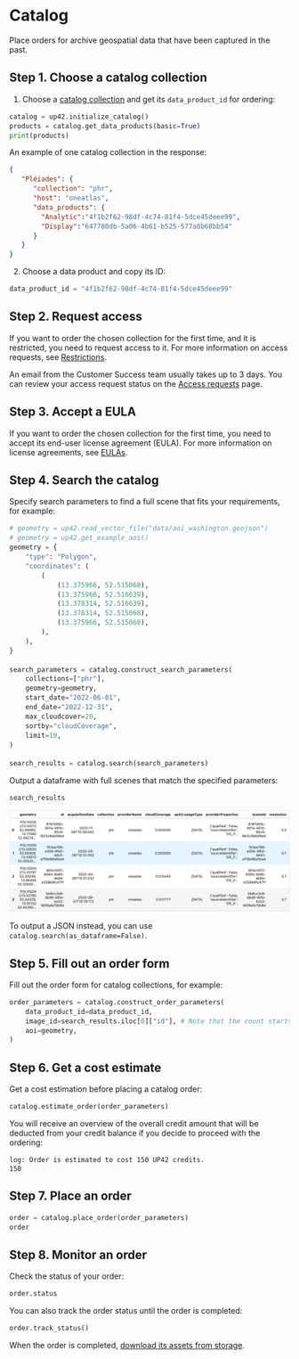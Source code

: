 # Catalog

Place orders for archive geospatial data that have been captured in the past.

## Step 1. Choose a catalog collection

1. Choose a [catalog collection](https://docs.up42.com/data/datasets) and get its `data_product_id` for ordering:
  ```python
  catalog = up42.initialize_catalog()
  products = catalog.get_data_products(basic=True)
  print(products)
  ```
  An example of one catalog collection in the response:
  ```json
  {
     "Pléiades": {
        "collection": "phr",
        "host": "oneatlas",
        "data_products": {
          "Analytic":"4f1b2f62-98df-4c74-81f4-5dce45deee99",
          "Display":"647780db-5a06-4b61-b525-577a8b68bb54"
        }
     }
  }
  ```

2. Choose a data product and copy its ID:
  ```python
  data_product_id = "4f1b2f62-98df-4c74-81f4-5dce45deee99"
  ```

## Step 2. Request access

If you want to order the chosen collection for the first time, and it is restricted, you need to request access to it. For more information on access requests, see [Restrictions](https://docs.up42.com/getting-started/restrictions#catalog-collections).

An email from the Customer Success team usually takes up to 3 days. You can review your access request status on the [Access requests](https://console.up42.com/settings/access) page.

## Step 3. Accept a EULA

If you want to order the chosen collection for the first time, you need to accept its end-user license agreement (EULA). For more information on license agreements, see [EULAs](https://docs.up42.com/getting-started/account/eulas#accept-end-user-license-agreements).

## Step 4. Search the catalog

Specify search parameters to find a full scene that fits your requirements, for example:
```python
# geometry = up42.read_vector_file("data/aoi_washington.geojson")
# geometry = up42.get_example_aoi()
geometry = {
    "type": "Polygon",
    "coordinates": (
        (
            (13.375966, 52.515068),
            (13.375966, 52.516639),
            (13.378314, 52.516639),
            (13.378314, 52.515068),
            (13.375966, 52.515068),
        ),
    ),
}

search_parameters = catalog.construct_search_parameters(
    collections=["phr"],
    geometry=geometry,
    start_date="2022-06-01",
    end_date="2022-12-31",
    max_cloudcover=20,
    sortby="cloudCoverage",
    limit=10,
)

search_results = catalog.search(search_parameters)
```

Output a dataframe with full scenes that match the specified parameters:
```python
search_results
```

![Search results](images/search-results.png)

To output a JSON instead, you can use `catalog.search(as_dataframe=False)`.

## Step 5. Fill out an order form

Fill out the order form for catalog collections, for example:
```python
order_parameters = catalog.construct_order_parameters(
    data_product_id=data_product_id,
    image_id=search_results.iloc[0]["id"], # Note that the count starts from 0
    aoi=geometry,
)
```

## Step 6. Get a cost estimate

Get a cost estimation before placing a catalog order:
```python
catalog.estimate_order(order_parameters)
```

You will receive an overview of the overall credit amount that will be deducted from your credit balance if you decide to proceed with the ordering:
```text
log: Order is estimated to cost 150 UP42 credits.
150
```

## Step 7. Place an order

```python
order = catalog.place_order(order_parameters)
order
```

## Step 8. Monitor an order

Check the status of your order:
```python
order.status
```

You can also track the order status until the order is completed:
```python
order.track_status()
```

When the order is completed, [download its assets from storage](storage.md).